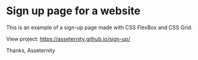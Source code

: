 # Sign up page for a website

This is an example of a sign-up page made with CSS FlexBox and CSS Grid.

View project: https://asseternity.github.io/sign-up/

Thanks,
Asseternity